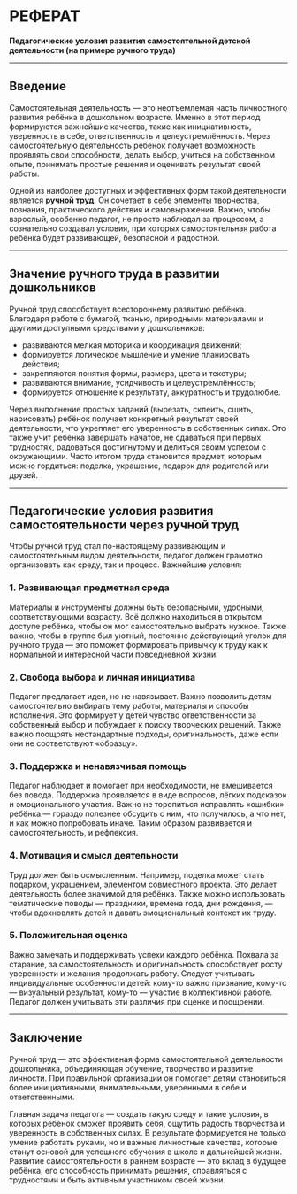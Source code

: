 # РЕФЕРАТ  
**Педагогические условия развития самостоятельной детской деятельности (на примере ручного труда)**  

---

## Введение

Самостоятельная деятельность — это неотъемлемая часть личностного развития ребёнка в дошкольном возрасте. Именно в этот период формируются важнейшие качества, такие как инициативность, уверенность в себе, ответственность и целеустремлённость. Через самостоятельную деятельность ребёнок получает возможность проявлять свои способности, делать выбор, учиться на собственном опыте, принимать простые решения и оценивать результат своей работы.

Одной из наиболее доступных и эффективных форм такой деятельности является **ручной труд**. Он сочетает в себе элементы творчества, познания, практического действия и самовыражения. Важно, чтобы взрослый, особенно педагог, не просто наблюдал за процессом, а сознательно создавал условия, при которых самостоятельная работа ребёнка будет развивающей, безопасной и радостной.

---

## Значение ручного труда в развитии дошкольников

Ручной труд способствует всестороннему развитию ребёнка. Благодаря работе с бумагой, тканью, природными материалами и другими доступными средствами у дошкольников:

- развиваются мелкая моторика и координация движений;
- формируется логическое мышление и умение планировать действия;
- закрепляются понятия формы, размера, цвета и текстуры;
- развиваются внимание, усидчивость и целеустремлённость;
- формируется отношение к результату, аккуратность и трудолюбие.

Через выполнение простых заданий (вырезать, склеить, сшить, нарисовать) ребёнок получает конкретный результат своей деятельности, что укрепляет его уверенность в собственных силах. Это также учит ребёнка завершать начатое, не сдаваться при первых трудностях, радоваться достигнутому и делиться своим успехом с окружающими. Часто итогом труда становится предмет, которым можно гордиться: поделка, украшение, подарок для родителей или друзей.

---

## Педагогические условия развития самостоятельности через ручной труд

Чтобы ручной труд стал по-настоящему развивающим и самостоятельным видом деятельности, педагог должен грамотно организовать как среду, так и процесс. Важнейшие условия:

### 1. Развивающая предметная среда

Материалы и инструменты должны быть безопасными, удобными, соответствующими возрасту. Всё должно находиться в открытом доступе ребёнка, чтобы он мог самостоятельно выбрать нужное. Также важно, чтобы в группе был уютный, постоянно действующий уголок для ручного труда — это поможет формировать привычку к труду как к нормальной и интересной части повседневной жизни.

### 2. Свобода выбора и личная инициатива

Педагог предлагает идеи, но не навязывает. Важно позволить детям самостоятельно выбирать тему работы, материалы и способы исполнения. Это формирует у детей чувство ответственности за собственный выбор и побуждает к поиску творческих решений. Также важно поощрять нестандартные подходы, оригинальность, даже если они не соответствуют «образцу».

### 3. Поддержка и ненавязчивая помощь

Педагог наблюдает и помогает при необходимости, не вмешивается без повода. Поддержка проявляется в виде вопросов, лёгких подсказок и эмоционального участия. Важно не торопиться исправлять «ошибки» ребёнка — гораздо полезнее обсудить с ним, что получилось, а что нет, и как можно попробовать иначе. Таким образом развивается и самостоятельность, и рефлексия.

### 4. Мотивация и смысл деятельности

Труд должен быть осмысленным. Например, поделка может стать подарком, украшением, элементом совместного проекта. Это делает деятельность более значимой для ребёнка. Также можно использовать тематические поводы — праздники, времена года, дни рождения, — чтобы вдохновлять детей и давать эмоциональный контекст их труду.

### 5. Положительная оценка

Важно замечать и поддерживать успехи каждого ребёнка. Похвала за старание, за самостоятельность и оригинальность способствует росту уверенности и желания продолжать работу. Следует учитывать индивидуальные особенности детей: кому-то важно признание, кому-то — визуальный результат, кому-то — участие в коллективной работе. Педагог должен учитывать эти различия при оценке и поощрении.

---

## Заключение

Ручной труд — это эффективная форма самостоятельной деятельности дошкольника, объединяющая обучение, творчество и развитие личности. При правильной организации он помогает детям становиться более инициативными, внимательными, уверенными в себе и ответственными.

Главная задача педагога — создать такую среду и такие условия, в которых ребёнок сможет проявить себя, ощутить радость творчества и уверенность в собственных силах. В результате формируется не только умение работать руками, но и важные личностные качества, которые станут основой для успешного обучения в школе и дальнейшей жизни. Развитие самостоятельности в раннем возрасте — это вклад в будущее ребёнка, его способность принимать решения, справляться с трудностями и быть активным участником своей жизни.
